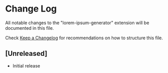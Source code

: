 # Change Log

All notable changes to the "lorem-ipsum-generator" extension will be documented in this file.

Check [Keep a Changelog](http://keepachangelog.com/) for recommendations on how to structure this file.

## [Unreleased]

- Initial release